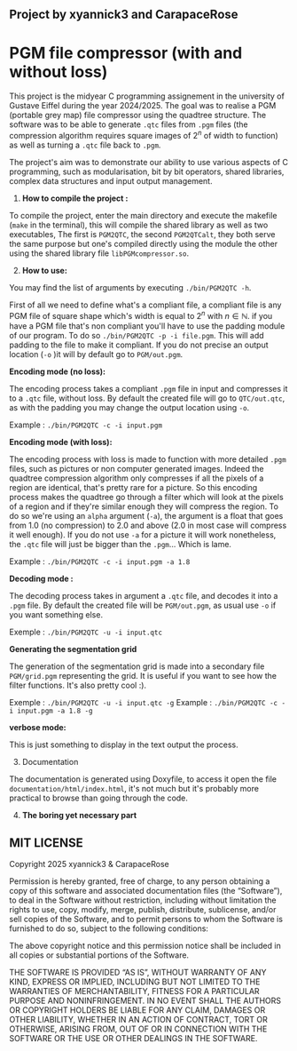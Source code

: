 ## Project by xyannick3 and CarapaceRose


# PGM file compressor (with and without loss)

This project is the midyear C programming assignement in the university of Gustave Eiffel during the year 2024/2025. The goal was to realise a PGM (portable grey map) file compressor using the quadtree structure. The software was to be able to generate `.qtc` files from `.pgm` files (the compression algorithm requires square images of $2^n$ of width to function) as well as turning a `.qtc` file back to `.pgm`. 

The project's aim was to demonstrate our ability to use various aspects of C programming, such as modularisation, bit by bit operators, shared libraries, complex data structures and input output management. 


1. **How to compile the project :**

To compile the project, enter the main directory and execute the makefile (`make` in the terminal), this will compile the shared library as well as two executables, The first is `PGM2QTC`, the second `PGM2QTCalt`, they both serve the same purpose but one's compiled directly using the module the other using the shared library file `libPGMcompressor.so`.

2. **How to use:** 

You may find the list of arguments by executing `./bin/PGM2QTC -h`.

First of all we need to define what's a compliant file, a compliant file is any PGM file of square shape which's width is equal to $2^n$ with $n\in\mathbb{N}$. if you have a PGM file that's non compliant you'll have to use the padding module of our program. To do so `./bin/PGM2QTC -p -i file.pgm`. This will add padding to the file to make it compliant. If you do not precise an output location (`-o` )it will by default go to `PGM/out.pgm`.

**Encoding mode (no loss):**

The encoding process takes a compliant `.pgm` file in input and compresses it to a `.qtc` file, without loss. By default the created file will go to `QTC/out.qtc`, as with the padding you may change the output location using `-o`. 

Example : `./bin/PGM2QTC -c -i input.pgm` 

**Encoding mode (with loss):**

The encoding process with loss is made to function with more detailed `.pgm` files, such as pictures or non computer generated images. Indeed the quadtree compression algorithm only compresses if all the pixels of a region are identical, that's pretty rare for a picture. So this encoding process makes the quadtree go through a filter which will look at the pixels of a region and if they're similar enough they will compress the region. To do so we're using an `alpha` argument (`-a`), the argument is a float that goes from 1.0 (no compression) to 2.0 and above (2.0 in most case will compress it well enough). If you do not use `-a` for a picture it will work nonetheless, the `.qtc` file will just be bigger than the `.pgm`... Which is lame.

Example : `./bin/PGM2QTC -c -i input.pgm -a 1.8`  


**Decoding mode :**

The decoding process takes in argument a `.qtc` file, and decodes it into a `.pgm` file. By default the created file will be `PGM/out.pgm`, as usual use `-o` if you want something else. 


Exemple : `./bin/PGM2QTC -u -i input.qtc`

**Generating the segmentation grid**

The generation of the segmentation grid is made into a secondary file `PGM/grid.pgm` representing the grid. It is useful if you want to see how the filter functions. It's also pretty cool :).

Exemple : `./bin/PGM2QTC -u -i input.qtc -g`
Example : `./bin/PGM2QTC -c -i input.pgm -a 1.8 -g`  


**verbose mode:**

This is just something to display in the text output the process.


3. Documentation

The documentation is generated using Doxyfile, to access it open the file `documentation/html/index.html`, it's not much but it's probably more practical to browse than going through the code.


4. **The boring yet necessary part**

## MIT LICENSE



Copyright 2025 xyannick3 & CarapaceRose

Permission is hereby granted, free of charge, to any person obtaining a copy of this software and associated documentation files (the “Software”), to deal in the Software without restriction, including without limitation the rights to use, copy, modify, merge, publish, distribute, sublicense, and/or sell copies of the Software, and to permit persons to whom the Software is furnished to do so, subject to the following conditions:

The above copyright notice and this permission notice shall be included in all copies or substantial portions of the Software.

THE SOFTWARE IS PROVIDED “AS IS”, WITHOUT WARRANTY OF ANY KIND, EXPRESS OR IMPLIED, INCLUDING BUT NOT LIMITED TO THE WARRANTIES OF MERCHANTABILITY, FITNESS FOR A PARTICULAR PURPOSE AND NONINFRINGEMENT. IN NO EVENT SHALL THE AUTHORS OR COPYRIGHT HOLDERS BE LIABLE FOR ANY CLAIM, DAMAGES OR OTHER LIABILITY, WHETHER IN AN ACTION OF CONTRACT, TORT OR OTHERWISE, ARISING FROM, OUT OF OR IN CONNECTION WITH THE SOFTWARE OR THE USE OR OTHER DEALINGS IN THE SOFTWARE.
